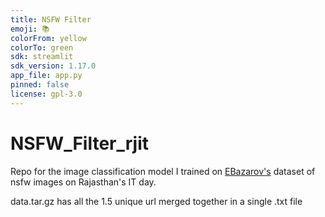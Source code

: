 ```yaml
---
title: NSFW Filter
emoji: 📚
colorFrom: yellow
colorTo: green
sdk: streamlit
sdk_version: 1.17.0
app_file: app.py
pinned: false
license: gpl-3.0
---
```



# NSFW_Filter_rjit

Repo for the image classification model I trained on [EBazarov's](https://github.com/EBazarov/nsfw_data_source_urls) dataset of nsfw images on Rajasthan's IT day.

data.tar.gz has all the 1.5 unique url merged together in a single .txt file
